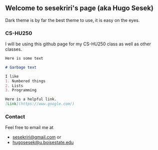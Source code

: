 ## Welcome to sesekriri's page (aka Hugo Sesek)

Dark theme is by far the best theme to use, it is easy on the eyes. 

### CS-HU250

I will be using this github page for my CS-HU250 class as well as other classes. 

```markdown
Here is some text

# Garbage text

I like 
1. Numbered things
2. Lists
3. Programming

Here is a helpful link.
[Link](https://www.google.com/)
```
### Contact

Feel free to email me at 

- sesekriri@gmail.com 
or
- hugosesek@u.boisestate.edu
